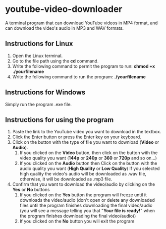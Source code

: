# youtube-video-downloader
A terminal program that can download YouTube videos in MP4 format, and can download the video's audio in MP3 and WAV formats.

## Instructions for Linux
1. Open the Linux terminal.
2. Go to the file path using the __cd__ command.
3. Write the following command to permit the program to run: __chmod +x ./yourfilename__
4. Write the following command to run the program: __./yourfilename__

## Instructions for Windows
Simply run the program .exe file.

## Instructions for using the program
1. Paste the link to the YouTube video you want to download in the textbox.
2. Click the Enter button or press the Enter key on your keyboard.
3. Click on the button with the type of file you want to download (__Video__ or __Audio__).
    1. If you clicked on the __Video__ button, then click on the button with the video quality you want (__144p__ or __240p__ or __360__ or __720p__ and so on...)
    2. If you clicked on the __Audio__ button then Click on the button with the audio quality you want (__High Quality__ or __Low Quality__) If you selected high quality the video's audio will be downloaded as .wav file, otherwise, it will be downloaded as .mp3 file.
5. Confirm that you want to download the video/audio by clicking on the __Yes__ or __No__ buttons
    1. If you clicked on the __Yes__ button the program will freeze until it downloads the video/audio (don't open or delete any downloaded files until the program finishes downloading the final video/audio (you will see a message telling you that "__Your file is ready!__" when the program finishes downloading the final video/audio))
    2. If you clicked on the __No__ button you will exit the program
